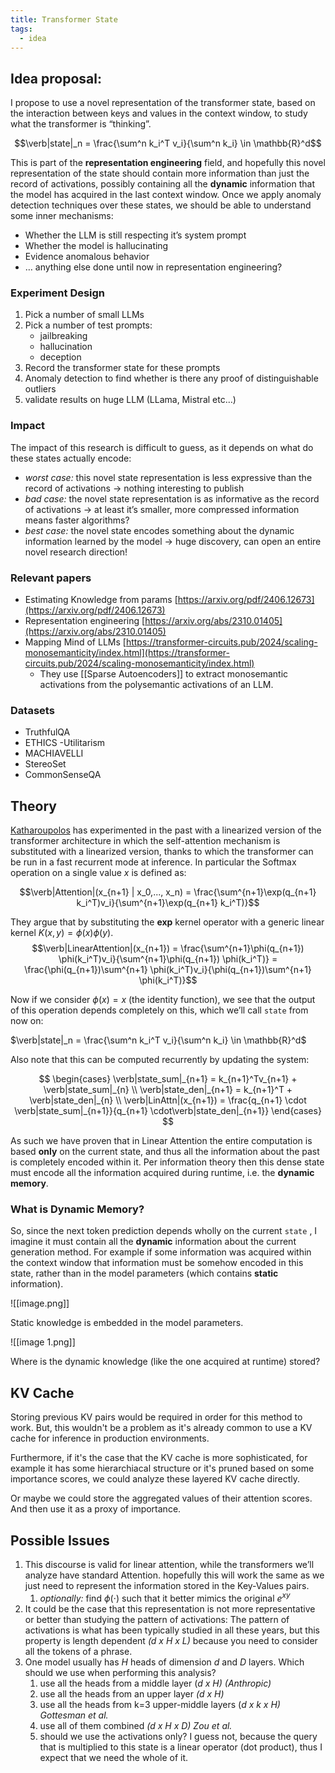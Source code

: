 ```yaml
---
title: Transformer State
tags:
  - idea
---
```

## Idea proposal:

I propose to use a novel representation of the transformer state, based on the interaction between keys and values in the context window, to study what the transformer is “thinking”.

$$\verb|state|_n = \frac{\sum^n k_i^T v_i}{\sum^n k_i} \in \mathbb{R}^d$$

This is part of the **representation engineering** field, and hopefully this novel representation of the state should contain more information than just the record of activations, possibly containing all the **dynamic** information that the model has acquired in the last context window. Once we apply anomaly detection techniques over these states, we should be able to understand some inner mechanisms:

- Whether the LLM is still respecting it’s system prompt
- Whether the model is hallucinating
- Evidence anomalous behavior
- … anything else done until now in representation engineering?

### Experiment Design

1. Pick a number of small LLMs
2. Pick a number of test prompts:
    - jailbreaking
    - hallucination
    - deception
3. Record the transformer state for these prompts
4. Anomaly detection to find whether is there any proof of distinguishable outliers
5. validate results on huge LLM (LLama, Mistral etc…)

### Impact

The impact of this research is difficult to guess, as it depends on what do these states actually encode:

- _worst case:_ this novel state representation is less expressive than the record of activations → nothing interesting to publish
- _bad case:_ the novel state representation is as informative as the record of activations → at least it’s smaller, more compressed information means faster algorithms?
- _best case:_ the novel state encodes something about the dynamic information learned by the model → huge discovery, can open an entire novel research direction!

### **Relevant papers**

- Estimating Knowledge from params [https://arxiv.org/pdf/2406.12673](https://arxiv.org/pdf/2406.12673)
- Representation engineering [https://arxiv.org/abs/2310.01405](https://arxiv.org/abs/2310.01405)
- Mapping Mind of LLMs [https://transformer-circuits.pub/2024/scaling-monosemanticity/index.html](https://transformer-circuits.pub/2024/scaling-monosemanticity/index.html)
    - They use [[Sparse Autoencoders]] to extract monosemantic activations from the polysemantic activations of an LLM.
### Datasets

- TruthfulQA
- ETHICS -Utilitarism
- MACHIAVELLI
- StereoSet
- CommonSenseQA

## Theory

[Katharoupolos](https://arxiv.org/pdf/2006.16236) has experimented in the past with a linearized version of the transformer architecture in which the self-attention mechanism is substituted with a linearized version, thanks to which the transformer can be run in a fast recurrent mode at inference. In particular the Softmax operation on a single value _x_ is defined as:

$$\verb|Attention|(x_{n+1} | x_0,..., x_n) = \frac{\sum^{n+1}\exp(q_{n+1} k_i^T)v_i}{\sum^{n+1}\exp(q_{n+1} k_i^T)}$$

They argue that by substituting the **exp** kernel operator with a generic linear kernel $K(x,y)= \phi(x)\phi(y)$﻿.
$$\verb|LinearAttention|(x_{n+1}) = \frac{\sum^{n+1}\phi(q_{n+1}) \phi(k_i^T)v_i}{\sum^{n+1}\phi(q_{n+1}) \phi(k_i^T)} = \frac{\phi(q_{n+1})\sum^{n+1} \phi(k_i^T)v_i}{\phi(q_{n+1})\sum^{n+1} \phi(k_i^T)}$$

Now if we consider $\phi(x) = x$﻿ (the identity function), we see that the output of this operation depends completely on this, which we’ll call `state` from now on:

$\verb|state|_n = \frac{\sum^n k_i^T v_i}{\sum^n k_i} \in \mathbb{R}^d$

Also note that this can be computed recurrently by updating the system:

$$
\begin{cases} \verb|state_sum|_{n+1} = k_{n+1}^Tv_{n+1} + \verb|state_sum|_{n} \\ \verb|state_den|_{n+1} = k_{n+1}^T + \verb|state_den|_{n} \\ \verb|LinAttn|(x_{n+1}) = \frac{q_{n+1} \cdot \verb|state_sum|_{n+1}}{q_{n+1} \cdot\verb|state_den|_{n+1}} \end{cases}
$$

As such we have proven that in Linear Attention the entire computation is based **only** on the current state, and thus all the information about the past is completely encoded within it. Per information theory then this dense state must encode all the information acquired during runtime, i.e. the **dynamic memory**.

### What is Dynamic Memory?

So, since the next token prediction depends wholly on the current `state` , I imagine it must contain all the **dynamic** information about the current generation method. For example if some information was acquired within the context window that information must be somehow encoded in this state, rather than in the model parameters (which contains **static** information).

![[image.png]]

Static knowledge is embedded in the model parameters.

![[image 1.png]]

Where is the dynamic knowledge (like the one acquired at runtime) stored?

## KV Cache
Storing previous KV pairs would be required in order for this method to work. But, this wouldn't be a problem as it's already common to use a KV cache for inference in production environments. 

Furthermore, if it's the case that the KV cache is more sophisticated, for example it has some hierarchiacal structure or it's pruned based on some importance scores, we could analyze these layered KV cache directly. 

Or maybe we could store the aggregated values of their attention scores. And then use it as a proxy of importance.


## Possible Issues

1. This discourse is valid for linear attention, while the transformers we’ll analyze have standard Attention. hopefully this will work the same as we just need to represent the information stored in the Key-Values pairs.
    1. _optionally:_ find $\phi(\cdot)$﻿ such that it better mimics the original $e^{xy}$﻿
2. It could be the case that this representation is not more representative or better than studying the pattern of activations: The pattern of activations is what has been typically studied in all these years, but this property is length dependent _(d x H x L)_ because you need to consider all the tokens of a phrase.
3. One model usually has _H_ heads of dimension _d_ and _D_ layers. Which should we use when performing this analysis?
    1. use all the heads from a middle layer (_d x H) (Anthropic)_
    2. use all the heads from an upper layer _(d x H)_
    3. use all the heads from k=3 upper-middle layers (_d x k x H) Gottesman et al._
    4. use all of them combined _(d x H x D) Zou et al._
    5. should we use the activations only? I guess not, because the query that is multiplied to this state is a linear operator (dot product), thus I expect that we need the whole of it.